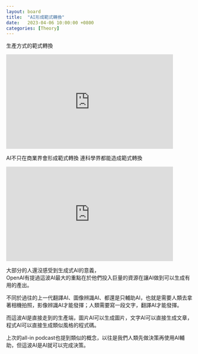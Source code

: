 ```yaml
---
layout: board
title:  "AI形成範式轉換"
date:   2023-04-06 10:00:00 +0800
categories: [Theory]
---
```


生產方式的範式轉換  
<iframe width="450" height="255" src="https://www.youtube.com/embed/KoT08Kno10A " title="YouTube video player" frameborder="0" ></iframe>  

AI不只在商業界會形成範式轉換  連科學界都能造成範式轉換  
<iframe width="450" height="255" src="https://www.youtube.com/embed/WqU8tJr5faA" title="YouTube video player" frameborder="0" ></iframe>  

大部分的人還沒感受到生成式AI的意義，  
OpenAI有提過這波AI最大的重點在於他們投入巨量的資源在讓AI做到可以生成有用的產出。

不同於過往的上一代翻譯AI、圖像辨識AI、都還是只輔助AI，也就是需要人類去拿著相機拍照，影像辨識AI才能發揮；人類需要寫一段文字，翻譯AI才能發揮。

而這波AI是直接走到的生產端，圖片AI可以生成圖片，文字AI可以直接生成文章，程式AI可以直接生成類似風格的程式碼。

上次的all-in podcast也提到類似的概念，以往是我們人類先做決策再使用AI輔助，但這波AI是AI就可以完成決策。 
